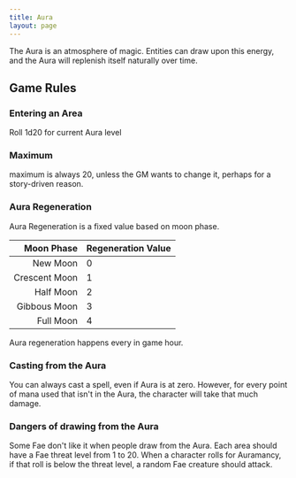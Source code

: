 ```yaml
---
title: Aura
layout: page
---
```


The Aura is an atmosphere of magic. Entities can draw upon this energy, and the Aura will replenish itself naturally over time.

## Game Rules
### Entering an Area
Roll 1d20 for current Aura level

### Maximum
maximum is always 20, unless the GM wants to change it, perhaps for a story-driven reason.

### Aura Regeneration
Aura Regeneration is a fixed value based on moon phase.

|Moon Phase    |Regeneration Value|
|--:           |:--       |
|New Moon      |0         |
|Crescent Moon |1         |
|Half Moon     |2         |
|Gibbous Moon  |3         |
|Full Moon     |4         |

Aura regeneration happens every in game hour.

### Casting from the Aura
You can always cast a spell, even if Aura is at zero. However, for every point of mana used that isn't in the Aura, the character will take that much damage.

### Dangers of drawing from the Aura
Some Fae don't like it when people draw from the Aura. Each area should have a Fae threat level from 1 to 20. When a character rolls for Auramancy, if that roll is below the threat level, a random Fae creature should attack.
